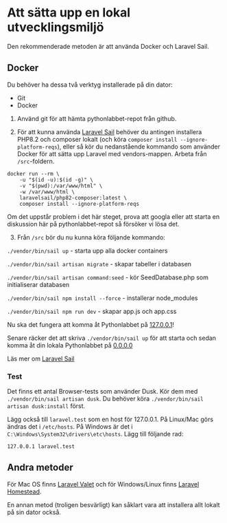 # Att sätta upp en lokal utvecklingsmiljö
Den rekommenderade metoden är att använda Docker och Laravel Sail. 

## Docker

Du behöver ha dessa två verktyg installerade på din dator:
* Git
* Docker

1. Använd git för att hämta pythonlabbet-repot från github. 

2. För att kunna använda [Laravel Sail](https://laravel.com/docs/10.x/sail#installing-sail-into-existing-applications) behöver du antingen installera PHP8.2 och composer lokalt (och köra `composer install --ignore-platform-reqs`), eller så kör du nedanstående kommando som använder Docker för att sätta upp Laravel med vendors-mappen. Arbeta från `/src`-foldern.

```
docker run --rm \
    -u "$(id -u):$(id -g)" \
    -v "$(pwd):/var/www/html" \
    -w /var/www/html \
    laravelsail/php82-composer:latest \
    composer install --ignore-platform-reqs
```

Om det uppstår problem i det här steget, prova att googla eller att starta en diskussion här på pythonlabbet-repot så försöker vi lösa det.

3. Från `/src` bör du nu kunna köra följande kommando:

```./vendor/bin/sail up``` - starta upp alla docker containers

```./vendor/bin/sail artisan migrate``` - skapar tabeller i databasen

```./vendor/bin/sail artisan command:seed``` - kör SeedDatabase.php som initialiserar databasen

```./vendor/bin/sail npm install --force``` - installerar node_modules

```./vendor/bin/sail npm run dev``` - skapar app.js och app.css

Nu ska det fungera att komma åt Pythonlabbet på [127.0.0.1](http://127.0.0.1)! 

Senare räcker det att skriva
```./vendor/bin/sail up``` för att starta och sedan komma åt din lokala Pythonlabbet på [0.0.0.0](http://0.0.0.0)

Läs mer om [Laravel Sail](https://laravel.com/docs/8.x/sail)

### Test
Det finns ett antal Browser-tests som använder Dusk. Kör dem med `./vendor/bin/sail artisan dusk`. Du behöver köra `./vendor/bin/sail artisan dusk:install` först. 

Lägg också till `laravel.test` som en host för 127.0.0.1. På Linux/Mac görs ändras det i `/etc/hosts`. På Windows är det i `C:\Windows\System32\drivers\etc\hosts`. Lägg till följande rad:

`127.0.0.1 laravel.test`

## Andra metoder
För Mac OS finns [Laravel Valet](https://laravel.com/docs/8.x/valet) och för Windows/Linux finns [Laravel Homestead](https://laravel.com/docs/8.x/homestead).

En annan metod (troligen besvärligt) kan såklart vara att installera allt lokalt på sin dator också.